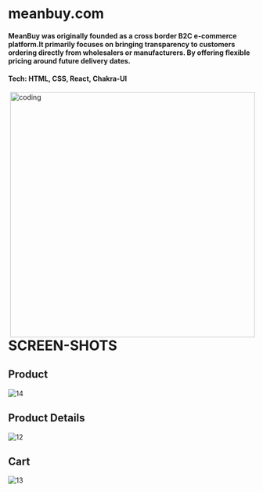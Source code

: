 # meanbuy.com
<h4>
  MeanBuy was originally founded as a cross border B2C e-commerce platform.It primarily focuses on bringing transparency to customers ordering directly from wholesalers or manufacturers. By offering flexible pricing around future delivery dates.
</h4>


<div>
  <h4>Tech: HTML, CSS, React, Chakra-UI </h4>
</div>

<div>
  <img align="right" alt="coding" width="500" src='https://d64lkarmo2mrq.cloudfront.net/baselogo.png'>
</div>

# SCREEN-SHOTS
<div>
  <h2>Product</h2>
   <img src="https://raw.githubusercontent.com/VikeshHinge/vikeshhinge-meanbuy.com_clone/19b4cb0284a070f454404608e512a6b8ed695086/ss2.png" alt="14" border="0" />
   <h2>Product Details</h2>
  <img src="https://raw.githubusercontent.com/VikeshHinge/vikeshhinge-meanbuy.com_clone/4b10a87bde04e763df2c07dee1ef5c62730dea4d/ss1.png" alt="12" border="0" />
   <h2>Cart</h2>
  <img src="https://raw.githubusercontent.com/VikeshHinge/vikeshhinge-meanbuy.com_clone/9c3be65cb8bcdb9b7d2d08034e31975a5664914c/ss3.png" alt="13" border="0" />
</div>

